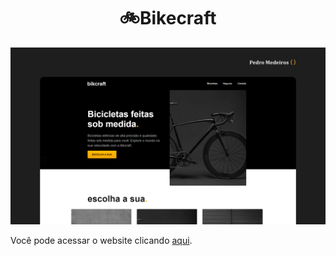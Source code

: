 <h1 align="center">
  🚲Bikecraft
</h1>

![Demonstração do site](/bikcraft.png)

Você pode acessar o website clicando <a href="https://pedromedeiros1008.github.io/bikecraft/" target="" alt="">aqui</a>.


